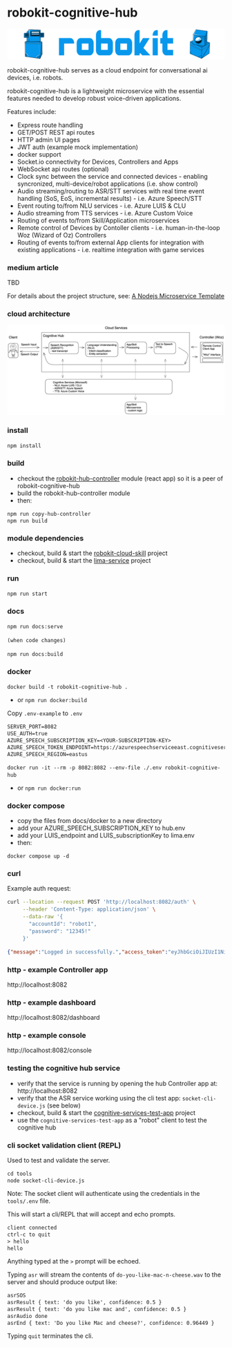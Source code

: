 # robokit-cognitive-hub

![robokit-logo](./docs/media/robokit-logo-with-robots-blue.png)

robokit-cognitive-hub serves as a cloud endpoint for conversational ai devices, i.e. robots.

robokit-cognitive-hub is a lightweight microservice with the essential features needed to develop robust voice-driven applications. 

Features include:
- Express route handling
- GET/POST REST api routes
- HTTP admin UI pages
- JWT auth (example mock implementation)
- docker support
- Socket.io connectivity for Devices, Controllers and Apps
- WebSocket api routes (optional)
- Clock sync between the service and connected devices - enabling syncronized, multi-device/robot applications (i.e. show control)
- Audio streaming/routing to ASR/STT services with real time event handling (SoS, EoS, incremental results) - i.e. Azure Speech/STT
- Event routing to/from NLU services - i.e. Azure LUIS & CLU
- Audio streaming from TTS services - i.e. Azure Custom Voice
- Routing of events to/from Skill/Application microservices
- Remote control of Devices by Contoller clients - i.e. human-in-the-loop Woz (Wizard of Oz) Controllers
- Routing of events to/from external App clients for integration with existing applications - i.e. realtime integration with game services




### medium article

TBD

For details about the project structure, see: [A Nodejs Microservice Template](https://medium.com/@andrew.rapo/a-nodejs-microservice-template-36f080fe1418)


### cloud architecture

![robokit-cognitive-hub architecture](./docs/media/robokit-cloud-architecture-simple.png)

### install

`npm install`

### build

- checkout the [robokit-hub-controller](https://github.com/wwlib/robokit-hub-controller) module (react app) so it is a peer of robokit-cognitive-hub
- build the robokit-hub-controller module
- then: 
```
npm run copy-hub-controller
npm run build
```

### module dependencies

- checkout, build & start the [robokit-cloud-skill](https://github.com/wwlib/robokit-cloud-skill) project
- checkout, build & start the [lima-service](https://github.com/wwlib/lima-service) project

### run

`npm run start`

### docs

```
npm run docs:serve

(when code changes)

npm run docs:build
```

### docker

`docker build -t robokit-cognitive-hub .` 
- or `npm run docker:build`

Copy `.env-example` to `.env`
```
SERVER_PORT=8082
USE_AUTH=true
AZURE_SPEECH_SUBSCRIPTION_KEY=<YOUR-SUBSCRIPTION-KEY>
AZURE_SPEECH_TOKEN_ENDPOINT=https://azurespeechserviceeast.cognitiveservices.azure.com/sts/v1.0/issuetoken
AZURE_SPEECH_REGION=eastus
```

`docker run -it --rm -p 8082:8082 --env-file ./.env robokit-cognitive-hub` 
- or `npm run docker:run`

### docker compose

- copy the files from docs/docker to a new directory
- add your AZURE_SPEECH_SUBSCRIPTION_KEY to hub.env
- add your LUIS_endpoint and LUIS_subscriptionKey to lima.env
- then:

```
docker compose up -d
```

### curl

Example auth request:

```sh
curl --location --request POST 'http://localhost:8082/auth' \
     --header 'Content-Type: application/json' \
     --data-raw '{
       "accountId": "robot1",
       "password": "12345!"
     }'
```

```json
{"message":"Logged in successfully.","access_token":"eyJhbGciOiJIUzI1NiIsInR5cCI6IkpXVCJ9.eyJhY2NvdW50SWQiOiJyb2JvdDEiLCJhdXRoIjp7InBlcm1pc3Npb25zIjpbeyJzY29wZXMiOlsicmVhZCIsImFkbWluIl0sInJlc291cmNlIjoiZXhhbXBsZSJ9XX0sImlhdCI6MTY1NjgxODY3MSwiZXhwIjoxNjU2ODE4NzMxfQ.TB_UUwFkc0fQLYi1q80hedBMvR7h4EIHzTSIoVTKOeA","refresh_token":"eyJhbGciOiJIUzI1NiIsInR5cCI6IkpXVCJ9.eyJhY2NvdW50SWQiOiJyb2JvdDEiLCJpYXQiOjE2NTY4MTg2NzEsImV4cCI6MTY1NjkwNTA3MX0.VDMlgUPiP-0r9EJ4_Q93gqufPBCmqIYXQ5PCr9UsJ8s","account_id":"robot1"}
```

### http - example Controller app

http://localhost:8082

### http - example dashboard

http://localhost:8082/dashboard

### http - example console

http://localhost:8082/console


### testing the cognitive hub service

- verify that the service is running by opening the hub Controller app at: http://localhost:8082
- verify that the ASR service working using the cli test app: `socket-cli-device.js` (see below)
- checkout, build & start the [cognitive-services-test-app](https://github.com/wwlib/cognitive-services-test-app) project
- use the `cognitive-services-test-app` as a "robot" client to test the cognitive hub

### cli socket validation client (REPL)

Used to test and validate the server.

```
cd tools
node socket-cli-device.js
```

Note: The socket client will authenticate using the credentials in the `tools/.env` file.

This will start a cli/REPL that will accept and echo prompts.

```
client connected
ctrl-c to quit
> hello
hello
```

Anything typed at the `>` prompt will be echoed.

Typing `asr` will stream the contents of `do-you-like-mac-n-cheese.wav` to the server and should produce output like:

```
asrSOS
asrResult { text: 'do you like', confidence: 0.5 }
asrResult { text: 'do you like mac and', confidence: 0.5 }
asrAudio done
asrEnd { text: 'Do you like Mac and cheese?', confidence: 0.96449 }
```

Typing `quit` terminates the cli.
